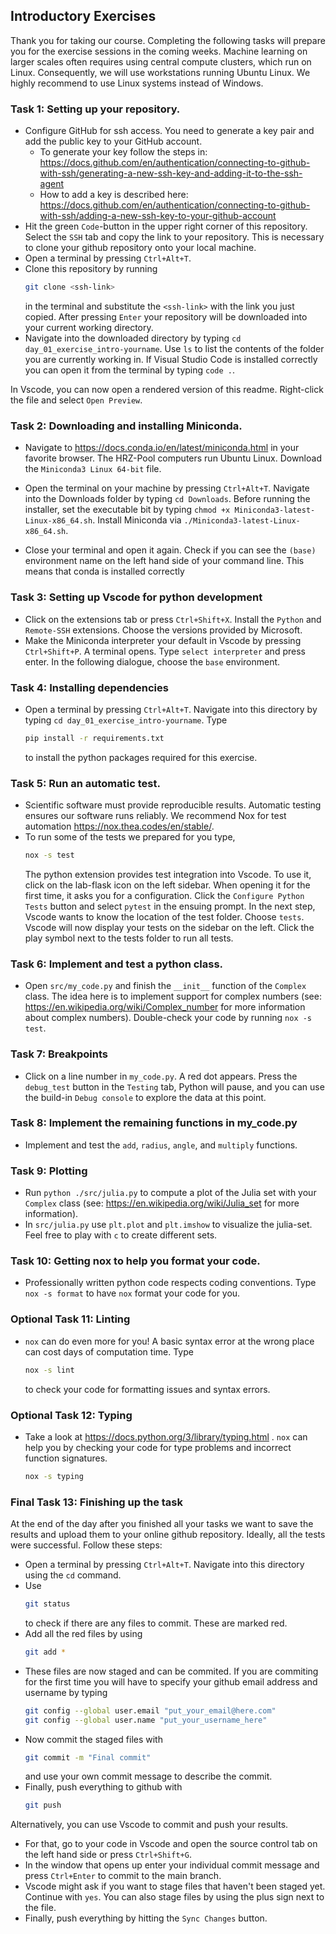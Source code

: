 ## Introductory Exercises
Thank you for taking our course. Completing the following tasks will prepare you for the exercise sessions in the coming weeks. Machine learning on larger scales often requires using central compute clusters, which run on Linux. Consequently, we will use workstations running Ubuntu Linux. We highly recommend to use Linux systems instead of Windows.


### Task 1: Setting up your repository.
- Configure GitHub for ssh access. You need to generate a key pair and add the public key to your GitHub account.
  - To generate your key follow the steps in: https://docs.github.com/en/authentication/connecting-to-github-with-ssh/generating-a-new-ssh-key-and-adding-it-to-the-ssh-agent
  - How to add a key is described here: https://docs.github.com/en/authentication/connecting-to-github-with-ssh/adding-a-new-ssh-key-to-your-github-account
- Hit the green `Code`-button in the upper right corner of this repository. Select the `SSH` tab and copy the link to your repository. This is necessary to clone your github repository onto your local machine.
- Open a terminal by pressing `Ctrl+Alt+T`.
- Clone this repository by running 
  ```bash
  git clone <ssh-link>
  ```
  in the terminal and substitute the `<ssh-link>` with the link you just copied. After pressing `Enter` your repository will be downloaded into your current working directory.
- Navigate into the downloaded directory by typing `cd day_01_exercise_intro-yourname`. Use `ls` to list the contents of the folder you are currently working in. If Visual Studio Code is installed correctly you can open it from the terminal by typing `code .`.

In Vscode, you can now open a rendered version of this readme. Right-click the file and select `Open Preview`.

### Task 2: Downloading and installing Miniconda.
- Navigate to https://docs.conda.io/en/latest/miniconda.html in your favorite browser.
The HRZ-Pool computers run Ubuntu Linux. Download the `Miniconda3 Linux 64-bit` file.

- Open the terminal on your machine by pressing `Ctrl+Alt+T`. Navigate into the Downloads folder by typing `cd Downloads`. Before running the installer, set the executable bit by typing `chmod +x Miniconda3-latest-Linux-x86_64.sh`. Install Miniconda via `./Miniconda3-latest-Linux-x86_64.sh`.
- Close your terminal and open it again. Check if you can see the `(base)` environment name on the left hand side of your command line. This means that conda is installed correctly


### Task 3: Setting up Vscode for python development
- Click on the extensions tab or press `Ctrl+Shift+X`. Install the `Python` and `Remote-SSH` extensions. Choose the versions provided by Microsoft.
- Make the Miniconda interpreter your default in Vscode by pressing `Ctrl+Shift+P`. A terminal opens. Type `select interpreter` and press enter. In the following dialogue, choose the `base` environment. 

### Task 4: Installing dependencies
- Open a terminal by pressing `Ctrl+Alt+T`. Navigate into this directory by typing `cd day_01_exercise_intro-yourname`. Type

  ```bash
  pip install -r requirements.txt
  ```
  to install the python packages required for this exercise.

### Task 5: Run an automatic test.
- Scientific software must provide reproducible results. Automatic testing ensures our software runs reliably. We recommend Nox for test automation https://nox.thea.codes/en/stable/. 
- To run some of the tests we prepared for you type,
    ```bash
    nox -s test
    ```
  The python extension provides test integration into Vscode. To use it, click on the lab-flask icon on the left sidebar. When opening it for the first time, it asks you for a configuration.
  Click the `Configure Python Tests` button and select `pytest` in the ensuing prompt. In the next step, Vscode wants to know the location of the test folder. Choose `tests`. 
  Vscode will now display your tests on the sidebar on the left. Click the play symbol next to the tests folder to run all tests.

### Task 6: Implement and test a python class.
- Open `src/my_code.py` and finish the `__init__` function of the `Complex` class. The idea here is to implement support for complex numbers (see: https://en.wikipedia.org/wiki/Complex_number for more information about complex numbers). Double-check your code by running `nox -s test`. 

### Task 7: Breakpoints
- Click on a line number in `my_code.py`. A red dot appears. Press the `debug_test` button in the `Testing` tab, Python will pause, and you can use the build-in `Debug console` to explore the data at this point.

### Task 8: Implement the remaining functions in my_code.py
- Implement and test the `add`, `radius`, `angle`, and `multiply` functions.

### Task 9: Plotting
- Run `python ./src/julia.py` to compute a plot of the Julia set with your `Complex` class (see: https://en.wikipedia.org/wiki/Julia_set for more information).
- In `src/julia.py` use `plt.plot` and `plt.imshow` to visualize the julia-set. Feel free to play with `c` to create different sets.


### Task 10: Getting nox to help you format your code.
- Professionally written python code respects coding conventions. Type `nox -s format` to have `nox` format your code for you.

### Optional Task 11: Linting
- `nox` can do even more for you! A basic syntax error at the wrong place can cost days of computation time. Type
  ```bash
  nox -s lint
  ```
  to check your code for formatting issues and syntax errors.

### Optional Task 12: Typing
- Take a look at https://docs.python.org/3/library/typing.html . `nox` can help you by checking your code for type problems and incorrect function signatures.
  ```bash
  nox -s typing
  ```

### Final Task 13: Finishing up the task
At the end of the day after you finished all your tasks we want to save the results and upload them to your online github repository. Ideally, all the tests were successful. Follow these steps:
- Open a terminal by pressing `Ctrl+Alt+T`. Navigate into this directory using the `cd` command.
- Use
  ```bash
  git status
  ```
  to check if there are any files to commit. These are marked red.
- Add all the red files by using
  ```bash
  git add *
  ```
- These files are now staged and can be commited. If you are commiting for the first time you will have to specify your github email address and username by typing
  ```bash
  git config --global user.email "put_your_email@here.com"
  git config --global user.name "put_your_username_here"
  ```
- Now commit the staged files with
  ```bash
  git commit -m "Final commit"
  ```
  and use your own commit message to describe the commit.
- Finally, push everything to github with
  ```bash
  git push
  ```

Alternatively, you can use Vscode to commit and push your results. 
- For that, go to your code in Vscode and open the source control tab on the left hand side or press `Ctrl+Shift+G`. 
- In the window that opens up enter your individual commit message and press `Ctrl+Enter` to commit to the main branch.
- Vscode might ask if you want to stage files that haven't been staged yet. Continue with `yes`. You can also stage files by using the plus sign next to the file.
- Finally, push everything by hitting the `Sync Changes` button.

